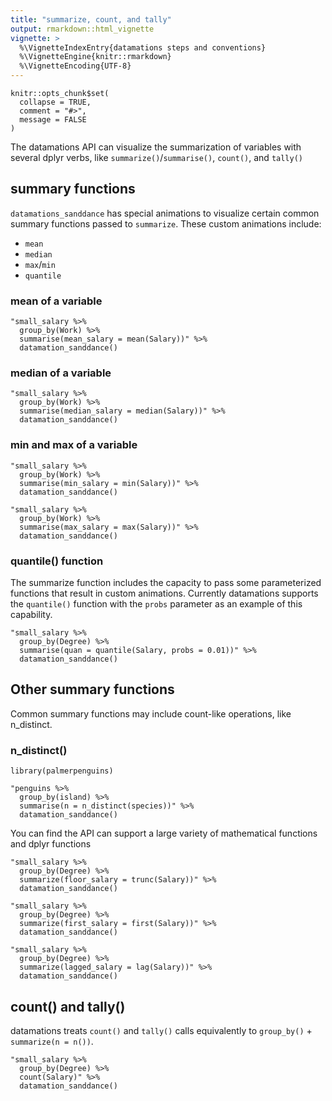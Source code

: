 ```yaml
---
title: "summarize, count, and tally"
output: rmarkdown::html_vignette
vignette: >
  %\VignetteIndexEntry{datamations steps and conventions}
  %\VignetteEngine{knitr::rmarkdown}
  %\VignetteEncoding{UTF-8}
---
```


```{r, include = FALSE}
knitr::opts_chunk$set(
  collapse = TRUE,
  comment = "#>",
  message = FALSE
)
```

The datamations API can visualize the summarization of variables with several dplyr verbs, like `summarize()`/`summarise()`, `count()`, and `tally()`

## summary functions

`datamations_sanddance` has special animations to visualize certain common summary functions passed to `summarize`. These custom animations include:

-   `mean`
-   `median`
-   `max`/`min`
-   `quantile`


### mean of a variable

```{r}
"small_salary %>%
  group_by(Work) %>%
  summarise(mean_salary = mean(Salary))" %>%
  datamation_sanddance()
```

### median of a variable

```{r}
"small_salary %>%
  group_by(Work) %>%
  summarise(median_salary = median(Salary))" %>%
  datamation_sanddance()
```

### min and max of a variable

```{r}
"small_salary %>%
  group_by(Work) %>%
  summarise(min_salary = min(Salary))" %>%
  datamation_sanddance()
```

```{r}
"small_salary %>%
  group_by(Work) %>%
  summarise(max_salary = max(Salary))" %>%
  datamation_sanddance()
```

### quantile() function

The summarize function includes the capacity to pass some parameterized functions that result in custom animations. Currently datamations supports the `quantile()` function with the `probs` parameter as an example of this capability. 

```{r}
"small_salary %>%
  group_by(Degree) %>%
  summarise(quan = quantile(Salary, probs = 0.01))" %>%
  datamation_sanddance()
```

## Other summary functions

Common summary functions may include count-like operations, like n_distinct.

### n_distinct()

```{r}
library(palmerpenguins)

"penguins %>%
  group_by(island) %>%
  summarise(n = n_distinct(species))" %>%
  datamation_sanddance()
```

You can find the API can support a large variety of mathematical functions and dplyr functions


```{r}
"small_salary %>%
  group_by(Degree) %>%
  summarize(floor_salary = trunc(Salary))" %>%
  datamation_sanddance()
```

```{r}
"small_salary %>%
  group_by(Degree) %>%
  summarize(first_salary = first(Salary))" %>%
  datamation_sanddance()
```

```{r}
"small_salary %>%
  group_by(Degree) %>%
  summarize(lagged_salary = lag(Salary))" %>%
  datamation_sanddance()
```

## count() and tally()

datamations treats `count()` and `tally()` calls equivalently to `group_by()` + `summarize(n = n())`.

```{r}
"small_salary %>%
  group_by(Degree) %>%
  count(Salary)" %>%
  datamation_sanddance()
```